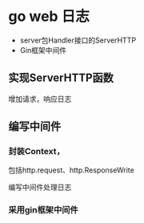 # go web 日志

- server包Handler接口的ServerHTTP
- Gin框架中间件

## 实现ServerHTTP函数

增加请求，响应日志

## 编写中间件

### 封装Context，

包括http.request、http.ResponseWrite

编写中间件处理日志

### 采用gin框架中间件

